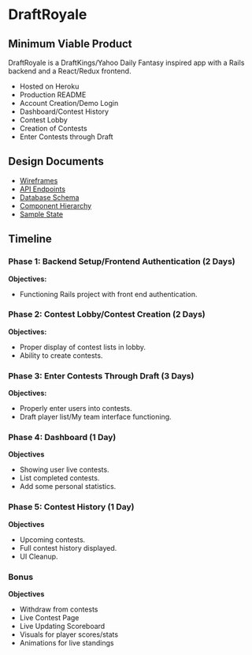 # DraftRoyale

## Minimum Viable Product

DraftRoyale is a DraftKings/Yahoo Daily Fantasy inspired app with a Rails backend and a React/Redux frontend.

- Hosted on Heroku
- Production README
- Account Creation/Demo Login
- Dashboard/Contest History
- Contest Lobby
- Creation of Contests
- Enter Contests through Draft

## Design Documents

- [Wireframes](./wireframes/README.md)
- [API Endpoints](./api-endpoints.md)
- [Database Schema](./schema.md)
- [Component Hierarchy](./component-hierarchy.md)
- [Sample State](./sample-state.md)

## Timeline

### Phase 1: Backend Setup/Frontend Authentication (2 Days)

**Objectives:**
- Functioning Rails project with front end authentication.

### Phase 2: Contest Lobby/Contest Creation (2 Days)

**Objectives:**
- Proper display of contest lists in lobby.
- Ability to create contests.

### Phase 3: Enter Contests Through Draft (3 Days)

**Objectives:**
- Properly enter users into contests.
- Draft player list/My team interface functioning.

### Phase 4: Dashboard (1 Day)

**Objectives**
- Showing user live contests.
- List completed contests.
- Add some personal statistics.

### Phase 5: Contest History (1 Day)

**Objectives**

- Upcoming contests.
- Full contest history displayed.
- UI Cleanup.

### Bonus

**Objectives**
- Withdraw from contests
- Live Contest Page
- Live Updating Scoreboard
- Visuals for player scores/stats
- Animations for live standings
